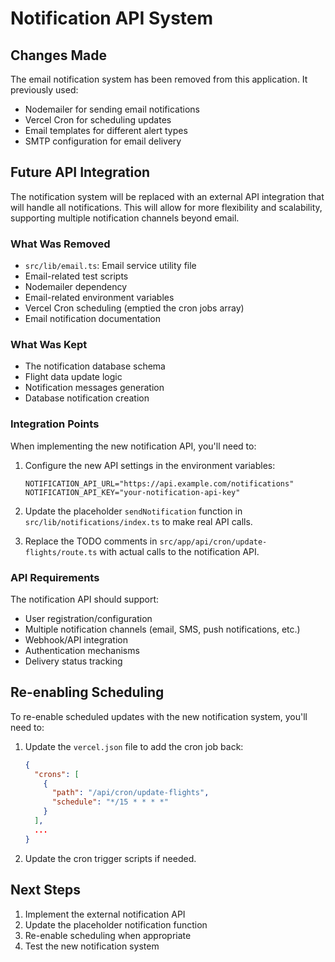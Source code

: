 # Notification API System

## Changes Made

The email notification system has been removed from this application. It previously used:

- Nodemailer for sending email notifications
- Vercel Cron for scheduling updates
- Email templates for different alert types
- SMTP configuration for email delivery

## Future API Integration

The notification system will be replaced with an external API integration that will handle all notifications. This will allow for more flexibility and scalability, supporting multiple notification channels beyond email.

### What Was Removed

- `src/lib/email.ts`: Email service utility file
- Email-related test scripts
- Nodemailer dependency
- Email-related environment variables
- Vercel Cron scheduling (emptied the cron jobs array)
- Email notification documentation

### What Was Kept

- The notification database schema
- Flight data update logic
- Notification messages generation
- Database notification creation

### Integration Points

When implementing the new notification API, you'll need to:

1. Configure the new API settings in the environment variables:
   ```
   NOTIFICATION_API_URL="https://api.example.com/notifications"
   NOTIFICATION_API_KEY="your-notification-api-key"
   ```

2. Update the placeholder `sendNotification` function in `src/lib/notifications/index.ts` to make real API calls.

3. Replace the TODO comments in `src/app/api/cron/update-flights/route.ts` with actual calls to the notification API.

### API Requirements

The notification API should support:

- User registration/configuration
- Multiple notification channels (email, SMS, push notifications, etc.)
- Webhook/API integration
- Authentication mechanisms
- Delivery status tracking

## Re-enabling Scheduling

To re-enable scheduled updates with the new notification system, you'll need to:

1. Update the `vercel.json` file to add the cron job back:
   ```json
   {
     "crons": [
       {
         "path": "/api/cron/update-flights",
         "schedule": "*/15 * * * *"
       }
     ],
     ...
   }
   ```

2. Update the cron trigger scripts if needed.

## Next Steps

1. Implement the external notification API
2. Update the placeholder notification function
3. Re-enable scheduling when appropriate
4. Test the new notification system 